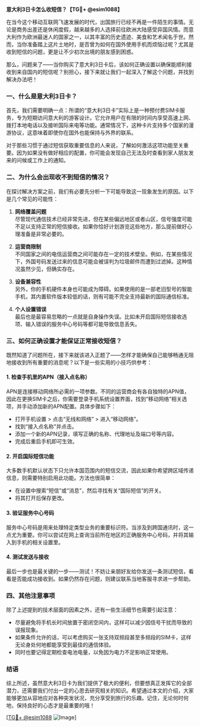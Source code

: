 **意大利3日卡怎么收短信？【TG💪+ @esim1088】**

在当今这个移动互联网飞速发展的时代，出国旅行已经不再是一件陌生的事情。无论是商务出差还是休闲度假，越来越多的人选择前往欧洲大陆感受异国风情。而意大利作为欧洲最迷人的国家之一，以其丰富的历史遗迹、美食和艺术闻名于世。然而，当你准备踏上这片土地时，是否曾为如何在国外使用手机而烦恼过呢？尤其是收到短信的问题，更是让不少初次出境的朋友感到困惑。

那么，问题来了——当你购买了意大利3日卡后，该如何正确设置以确保能顺利接收到来自国内的短信呢？别担心，接下来就让我们一起深入了解这个问题，并找到解决办法吧！

### 一、什么是意大利3日卡？

首先，我们需要明确一点：所谓的“意大利3日卡”实际上是一种预付费SIM卡服务，专为短期访问意大利的游客设计。它允许用户在有限的时间内享受高速上网、拨打本地电话以及接听国际来电等功能。通常情况下，这种卡片支持多个国家的漫游协议，这意味着即使你在国外也能保持与外界的联系。

对于那些习惯于通过短信获取重要信息的人来说，了解如何激活这项功能至关重要。因为如果没有做好相应的配置，你可能会发现自己无法及时查看到家人朋友发来的问候或工作上的通知。

### 二、为什么会出现收不到短信的情况？

在探讨解决方案之前，我们有必要先分析一下可能导致这一现象发生的原因。以下是几个常见的可能性：

1. **网络覆盖问题**  
   尽管现代通信技术已经非常先进，但在某些偏远地区或者山区，信号强度可能不足以支持正常的短信接收。如果你恰好计划游览这些地方，那么提前做好心理准备是非常必要的。

2. **运营商限制**  
   不同国家之间的电信运营商之间可能存在一定的技术壁垒。例如，在某些情况下，外国号码发送过来的信息可能会被误判为垃圾邮件而遭到过滤掉。这种情况虽然少见，但确实存在。

3. **设备兼容性**  
   另外，你的手机硬件本身也可能成为障碍。如果使用的是一部老旧型号的智能手机，其内置软件版本较低的话，则有可能不完全支持最新的国际通信标准。

4. **个人设置错误**  
   最后也是最容易忽略的一点就是自身操作失误。比如未开启国际短信接收选项、输入错误的服务中心号码等都可能导致信息丢失。

### 三、如何正确设置才能保证正常接收短信？

既然知道了问题所在，接下来就该进入正题了——怎样才能确保自己能够畅通无阻地接收到所有重要的消息呢？以下是一些实用的小技巧供参考：

#### 1. 检查手机里的APN（接入点名称）
APN是连接移动网络所必需的一项参数。不同的运营商会有各自独特的APN值，因此在更换SIM卡之后，你需要登录手机系统设置界面，找到“移动网络”相关选项，并手动添加新的APN配置。具体步骤如下：
- 打开手机设置 > 点击“无线和网络” > 进入“移动网络”。
- 找到“接入点名称”并点击。
- 添加一个新的APN记录，填写正确的名称、代理地址及端口号等内容。
- 完成后重启手机即可生效。

#### 2. 开启国际短信功能
大多数手机默认状态下只允许本国范围内的短信交流，因此如果你希望跨区域传递信息，则需要特别启用此功能。方法也很简单：
- 在设置中搜索“短信”或“消息”，然后寻找有关“国际短信”的开关。
- 将其打开后保存更改。

#### 3. 验证服务中心号码
服务中心号码是用来处理特定类型业务的重要标识符。当涉及到跨国通讯时，这一点尤为重要。你可以尝试在网上查询当前所在地区的正确服务中心号码，并将其输入到手机的相关设置里。

#### 4. 测试发送与接收
最后一步也是最关键的一步——测试！不妨让亲朋好友给你发送一条测试短信，看看是否能成功接收到。如果仍然存在问题，则建议联系当地客服寻求进一步帮助。

### 四、其他注意事项

除了上述提到的技术层面的因素之外，还有一些生活细节也需要引起注意：
- 尽量避免将手机长时间放置于密闭空间内，这样可以减少因信号干扰而导致的误报现象。
- 如果条件允许的话，可以考虑购买一张支持双频段甚至多频段的SIM卡，这样无论身处何地都能享受到最佳的通信体验。
- 同时也要记得定期检查电池电量，以免因为电力不足影响正常使用。

### 结语

综上所述，虽然意大利3日卡为我们提供了极大的便利，但要想真正发挥它的全部潜力，还需要我们付出一定的心思去研究相关的知识。希望通过本文的介绍，大家能够更加从容地应对各种突发状况，充分享受到旅行的乐趣。记住，无论何时何地，保持良好的心态才是最重要的哦！

[[TG💪+ @esim1088](https://t.me/s/esim1088) ![Image](https://i.postimg.cc/4NQfJmqS/Snipaste-2025-05-13-00-14-12.png)]